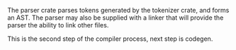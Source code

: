 The parser crate parses tokens generated by the tokenizer crate, and forms an AST. The parser may also be supplied with a linker that will provide the parser the ability to link other files.

This is the second step of the compiler process, next step is codegen.
